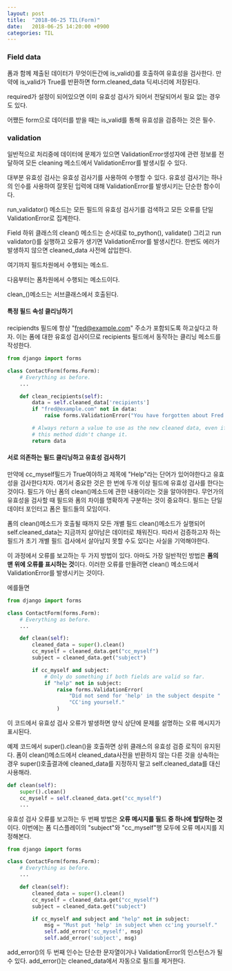 ```yaml
---
layout: post
title:  "2018-06-25 TIL(Form)"
date:   2018-06-25 14:20:00 +0900
categories: TIL
---
```


### Field data

폼과 함께 제출된 데이터가 무엇이든간에 is_valid()를 호출하여 유효성을 검사한다. 만약에 is_valid가 True를 반환하면 form.cleaned_data 딕셔너리에 저장된다.

required가 설정이 되어있으면 이미 유효성 검사가 되어서 전달되어서 필요 없는 경우도 있다. 

어쨌든 form으로 데이터를 받을 때는 is_valid를 통해 유효성을 검증하는 것은 필수.


### validation

일반적으로 처리중에 데이터에 문제가 있으면 ValidationError생성자에 관련 정보를 전달하여 모든 cleaning 메소드에서 ValidationError를 발생시킬 수 있다.

대부분 유효성 검사는 유효성 검사기를 사용하여 수행할 수 있다. 유효성 검사기는 하나의 인수를 사용하여 잘못된 입력에 대해 ValidationError를 발생시키는 단순한 함수이다.

run_validator() 메소드는 모든 필드의 유효성 검사기를 검색하고 모든 오류를 단일 ValidationError로 집계한다.

Field 하위 클래스의 clean() 메소드는 순서대로 to_python(), validate() 그리고 run validator()를 실행하고 오류가 생기면 ValidationError를 발생시킨다. 한번도 에러가 발생하지 않으면 cleaned_data 사전에 삽입한다.

여기까지 필드차원에서 수행되는 메소드.

다음부터는 폼차원에서 수행되는 메소드이다.

clean_<fieldname>()메소드는 서브클래스에서 호출된다. 

#### 특정 필드 속성 클리닝하기

recipiendts 필드에 항상 "fred@example.com" 주소가 포함되도록 하고싶다고 하자. 이는 폼에 대한 유효성 검사이므로 recipients 필드에서 동작하는 클리닝 메소드를 작성한다.

```python
from django import forms

class ContactForm(forms.Form):
    # Everything as before.
    ...

    def clean_recipients(self):
        data = self.cleaned_data['recipients']
        if "fred@example.com" not in data:
            raise forms.ValidationError("You have forgotten about Fred!")

        # Always return a value to use as the new cleaned data, even if
        # this method didn't change it.
        return data
```

#### 서로 의존하는 필드 클리닝하고 유효성 검사하기

만약에 cc_myself필드가 True여야하고 제목에 "Help"라는 단어가 있어야한다고 유효성을 검사한다치자. 여기서 중요한 것은 한 번에 두개 이상 필드에 유효성 검사를 한다는 것이다. 필드가 아닌 폼의 clean()메소드에 관한 내용이라는 것을 알아야한다. 무언가의 유효성을 검사할 때 필드와 폼의 차이를 명확하게 구분하는 것이 중요하다. 필드는 단일 데이터 포인터고 폼은 필드들의 모임이다.

폼의 clean()메소드가 호출될 때까지 모든 개별 필드 clean()메소드가 실행되어 self.cleaned_data는 지금까지 살아남은 데이터로 채워진다. 따라서 검증하고자 하는 필드가 초기 개별 필드 검사에서 살아남지 못할 수도 있다는 사실을 기억해야한다.

이 과정에서 오류를 보고하는 두 가지 방법이 있다. 아마도 가장 일반적인 방법은 **폼의 맨 위에 오류를 표시하는 것**이다. 이러한 오류를 만들려면 clean() 메소드에서 ValidationError를 발생시키는 것이다.

에를들면

```python
from django import forms

class ContactForm(forms.Form):
    # Everything as before.
    ...

    def clean(self):
        cleaned_data = super().clean()
        cc_myself = cleaned_data.get("cc_myself")
        subject = cleaned_data.get("subject")

        if cc_myself and subject:
            # Only do something if both fields are valid so far.
            if "help" not in subject:
                raise forms.ValidationError(
                    "Did not send for 'help' in the subject despite "
                    "CC'ing yourself."
                )
```

이 코드에서 유효성 검사 오류가 발생하면 양식 상단에 문제를 설명하는 오류 메시지가 표시된다.

예제 코드에서 super().clean()을 호출하면 상위 클래스의 유효성 검증 로직이 유지된다. 폼이 clean()메소드에서 cleaned_data사전을 반환하지 않는 다른 것을 상속하는 경우 super()호출결과에 cleaned_data를 지정하지 말고 self.cleaned_data를 대신 사용해라.

```python
def clean(self):
    super().clean()
    cc_myself = self.cleaned_data.get("cc_myself")
    ...
```

유효성 검사 오류를 보고하는 두 번째 방법은 **오류 메시지를 필드 중 하나에 할당하는 것**이다. 이번에는 폼 디스플레이의 "subject"와 "cc_myself"행 모두에 오류 메시지를 지정해본다.

```python
from django import forms

class ContactForm(forms.Form):
    # Everything as before.
    ...

    def clean(self):
        cleaned_data = super().clean()
        cc_myself = cleaned_data.get("cc_myself")
        subject = cleaned_data.get("subject")

        if cc_myself and subject and "help" not in subject:
            msg = "Must put 'help' in subject when cc'ing yourself."
            self.add_error('cc_myself', msg)
            self.add_error('subject', msg)
```

add_error()의 두 번째 인수는 단순한 문자열이거나 ValidationError의 인스턴스가 될 수 있다. add_error()는 cleaned_data에서 자동으로 필드를 제거한다.

